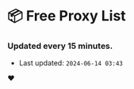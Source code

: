 # :package: Free Proxy List
### Updated every 15 minutes.

- Last updated: `2024-06-14 03:43`

:heart:
